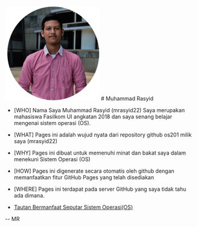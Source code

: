 ---
---
<img src="1-min.png" width="250" height="250" align>
# Muhammad Rasyid

* [WHO] Nama Saya Muhammad Rasyid (mrasyid22) Saya merupakan mahasiswa Fasilkom UI angkatan 2018 dan saya senang belajar mengenai sistem operasi (OS).
* [WHAT] Pages ini adalah wujud nyata dari repository github os201 milik saya (mrasyid22)
* [WHY] Pages ini dibuat untuk memenuhi minat dan bakat saya dalam menekuni Sistem Operasi (OS)
* [HOW] Pages ini digenerate secara otomatis oleh github dengan memanfaatkan fitur GitHub Pages yang telah disediakan
* [WHERE] Pages ini terdapat pada server GitHub yang saya tidak tahu ada dimana. 

* [Tautan Bermanfaat Seputar Sistem Operasi(OS)](URLs/)

-- MR
